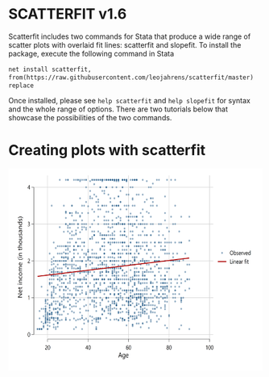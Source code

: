 # SCATTERFIT v1.6

Scatterfit includes two commands for Stata that produce a wide range of scatter plots with overlaid fit lines: scatterfit and slopefit. To install the package, execute the following command in Stata

```
net install scatterfit, from(https://raw.githubusercontent.com/leojahrens/scatterfit/master) replace
```

Once installed, please see `help scatterfit` and `help slopefit` for syntax and the whole range of options.
There are two tutorials below that showcase the possibilities of the two commands. 

# Creating plots with scatterfit

<img src="./examples/gr1.png" height="400">